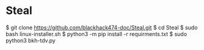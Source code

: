 # Steal
$ git clone https://github.com/blackhack474-doc/Steal.git
$ cd Steal
$ sudo bash linux-installer.sh
$ python3 -m pip install -r requirments.txt
$ sudo python3 bkh-tdv.py
